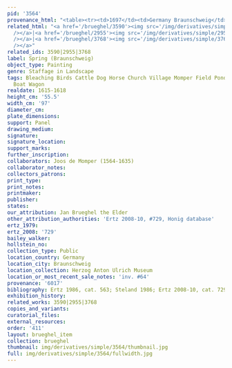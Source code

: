 ```yaml
---
pid: '3564'
provenance_html: "<table><tr><td>1697</td><td>Germany Braunschweig</td><td></td></tr></table>"
related_html: "<a href='/brueghel/3590'><img src='/img/derivatives/simple/3590/thumbnail.jpg'
  /></a>|<a href='/brueghel/2955'><img src='/img/derivatives/simple/2955/thumbnail.jpg'
  /></a>|<a href='/brueghel/3768'><img src='/img/derivatives/simple/3768/thumbnail.jpg'
  /></a>"
related_ids: 3590|2955|3768
label: Spring (Braunschweig)
object_type: Painting
genre: Staffage in Landscape
tags: Bleaching Birds Cattle Dog Horse Church Village Momper Field Pond Peasants Landscape
  Boat Wagon
realdate: 1615-1618
height_cm: '55.5'
width_cm: '97'
diameter_cm:
plate_dimensions:
support: Panel
drawing_medium:
signature:
signature_location:
support_marks:
further_inscription:
collaborators: Joos de Momper (1564-1635)
collaborator_notes:
collectors_patrons:
print_type:
print_notes:
printmaker:
publisher:
states:
our_attribution: Jan Brueghel the Elder
other_attribution_authorities: 'Ertz 2008-10, #729, Honig database'
ertz_1979:
ertz_2008: '729'
bailey_walker:
hollstein_no:
collection_type: Public
location_country: Germany
location_city: Braunschweig
location_collection: Herzog Anton Ulrich Museum
location_or_most_recent_sale_notes: 'inv. #64'
provenance: '6017'
bibliography: Ertz 1986, cat. 563; Steland 1986; Ertz 2008-10, cat. 729
exhibition_history:
related_works: 3590|2955|3768
copies_and_variants:
curatorial_files:
external_resources:
order: '411'
layout: brueghel_item
collection: brueghel
thumbnail: img/derivatives/simple/3564/thumbnail.jpg
full: img/derivatives/simple/3564/fullwidth.jpg
---
```

